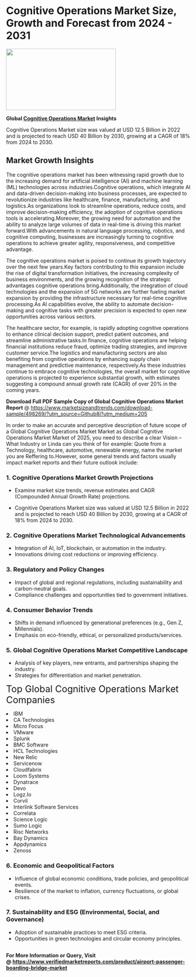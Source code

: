 <H1>Cognitive Operations Market Size, Growth and Forecast from 2024 - 2031</H1><img class="aligncenter size-medium wp-image-584254" src="https://thirdeyenews.in/wp-content/uploads/2024/09/Global-Market-Research-300x168.jpeg" alt="" width="300" height="168" /><p><strong>Global&nbsp;<a href="https://www.marketsizeandtrends.com/download-sample/498269/?utm_source=Github8j?utm_medium=205">Cognitive Operations Market</a> Insights</strong></p><p>Cognitive Operations Market size was valued at USD 12.5 Billion in 2022 and is projected to reach USD 40 Billion by 2030, growing at a CAGR of 18% from 2024 to 2030.</p><p><h2>Market Growth Insights</h2> <p>The cognitive operations market has been witnessing rapid growth due to the increasing demand for artificial intelligence (AI) and machine learning (ML) technologies across industries.Cognitive operations, which integrate AI and data-driven decision-making into business processes, are expected to revolutionize industries like healthcare, finance, manufacturing, and logistics.As organizations look to streamline operations, reduce costs, and improve decision-making efficiency, the adoption of cognitive operations tools is accelerating.Moreover, the growing need for automation and the ability to analyze large volumes of data in real-time is driving this market forward.With advancements in natural language processing, robotics, and cognitive computing, businesses are increasingly turning to cognitive operations to achieve greater agility, responsiveness, and competitive advantage.</p> <p>The cognitive operations market is poised to continue its growth trajectory over the next few years.Key factors contributing to this expansion include the rise of digital transformation initiatives, the increasing complexity of business environments, and the growing recognition of the strategic advantages cognitive operations bring.Additionally, the integration of cloud technologies and the expansion of 5G networks are further fueling market expansion by providing the infrastructure necessary for real-time cognitive processing.As AI capabilities evolve, the ability to automate decision-making and cognitive tasks with greater precision is expected to open new opportunities across various sectors.</p> <p>The healthcare sector, for example, is rapidly adopting cognitive operations to enhance clinical decision support, predict patient outcomes, and streamline administrative tasks.In finance, cognitive operations are helping financial institutions reduce fraud, optimize trading strategies, and improve customer service.The logistics and manufacturing sectors are also benefiting from cognitive operations by enhancing supply chain management and predictive maintenance, respectively.As these industries continue to embrace cognitive technologies, the overall market for cognitive operations is projected to experience substantial growth, with estimates suggesting a compound annual growth rate (CAGR) of over 20% in the coming years.</p> <p><span class=""><strong>Download Full PDF Sample Copy of Global Cognitive Operations Market Report</strong> @ <a href="https://www.marketsizeandtrends.com/download-sample/498269/?utm_source=Github8j?utm_medium=205" target="_blank">https://www.marketsizeandtrends.com/download-sample/498269/?utm_source=Github8j?utm_medium=205</a></span></p><p>In order to make an accurate and perceptive description of future scope of a Global&nbsp;Cognitive Operations Market Market as Global&nbsp;Cognitive Operations Market Market of 2025, you need to describe a clear Vision &ndash; What Industry or Linda can you think of for example: Quote from a Technology, healthcare, automotive, renewable energy, name the market you are Reffering to.However, some general trends and factors usually impact market reports and their future outlook include:</p><h3>1.&nbsp;<strong>Cognitive Operations Market Growth Projections</strong></h3><ul><li>Examine market size trends, revenue estimates and CAGR (Compounded Annual Growth Rate) projections.</li><li><p>Cognitive Operations Market size was valued at USD 12.5 Billion in 2022 and is projected to reach USD 40 Billion by 2030, growing at a CAGR of 18% from 2024 to 2030.</p></li></ul><h3>2.&nbsp;<strong>Cognitive Operations Market Technological Advancements</strong></h3><ul><li>Integration of AI, IoT, blockchain, or automation in the industry.</li><li>Innovations driving cost reductions or improving efficiency.</li></ul><h3>3.&nbsp;<strong>Regulatory and Policy Changes</strong></h3><ul><li>Impact of global and regional regulations, including sustainability and carbon-neutral goals.</li><li>Compliance challenges and opportunities tied to government initiatives.</li></ul><h3>4.&nbsp;<strong>Consumer Behavior Trends</strong></h3><ul><li>Shifts in demand influenced by generational preferences (e.g., Gen Z, Millennials).</li><li>Emphasis on eco-friendly, ethical, or personalized products/services.</li></ul><h3>5.&nbsp;<strong>Global Cognitive Operations Market Competitive Landscape</strong></h3><ul><li>Analysis of key players, new entrants, and partnerships shaping the industry.</li><li>Strategies for differentiation and market penetration.</li></ul><p data-pm-slice="1 1 []"><span style="color: inherit; font-family: inherit; font-size: 25px;">Top Global Cognitive Operations Market Companies</span></p><div class="" data-test-id=""><p><li>IBM</li><li> CA Technologies</li><li> Micro Focus</li><li> VMware</li><li> Splunk</li><li> BMC Software</li><li> HCL Technologies</li><li> New Relic</li><li> Servicenow</li><li> Cloudfabrix</li><li> Loom Systems</li><li> Dynatrace</li><li> Devo</li><li> Logz.Io</li><li> Corvil</li><li> Interlink Software Services</li><li> Correlata</li><li> Science Logic</li><li> Sumo Logic</li><li> Risc Networks</li><li> Bay Dynamics</li><li> Appdynamics</li><li> Zenoss</li></p></div><h3>6.&nbsp;<strong>Economic and Geopolitical Factors</strong></h3><ul><li>Influence of global economic conditions, trade policies, and geopolitical events.</li><li>Resilience of the market to inflation, currency fluctuations, or global crises.</li></ul><h3>7.&nbsp;<strong>Sustainability and ESG (Environmental, Social, and Governance)</strong></h3><ul><li>Adoption of sustainable practices to meet ESG criteria.</li><li>Opportunities in green technologies and circular economy principles.</li></ul><h2><strong style="font-size: 14px;">For More Information or Query, Visit @&nbsp;</strong><a style="background-color: #ffffff; font-size: 14px;" href="https://www.marketsizeandtrends.com/report/cognitive-operations-market/" target="_blank">https://www.verifiedmarketreports.com/product/airport-passenger-boarding-bridge-market</a></h2>